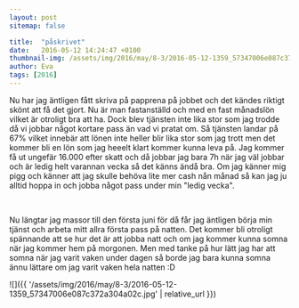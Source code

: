 ```yaml
---
layout: post
sitemap: false

title:  "påskrivet"
date:   2016-05-12 14:24:47 +0100
thumbnail-img: /assets/img/2016/may/8-3/2016-05-12-1359_57347006e087c372a304a02c.jpg
author: Eva
tags: [2016]
---
```


Nu har jag äntligen fått skriva på papprena på jobbet och det kändes riktigt skönt att få det gjort. Nu är man fastanställd och med en fast månadslön vilket är otroligt bra att ha. Dock blev tjänsten inte lika stor som jag trodde då vi jobbar något kortare pass än vad vi pratat om. Så tjänsten landar på 67% vilket innebär att lönen inte heller blir lika stor som jag trott men det kommer bli en lön som jag heeelt klart kommer kunna leva på. Jag kommer få ut ungefär 16.000 efter skatt och då jobbar jag bara 7h när jag väl jobbar och är ledig helt varannan vecka så det känns ändå bra. Om jag känner mig pigg och känner att jag skulle behöva lite mer cash nån månad så kan jag ju alltid hoppa in och jobba något pass under min "ledig vecka".




 




Nu längtar jag massor till den första juni för då får jag äntligen börja min tjänst och arbeta mitt allra första pass på natten. Det kommer bli otroligt spännande att se hur det är att jobba natt och om jag kommer kunna somna när jag kommer hem på morgonen. Men med tanke på hur lätt jag har att somna när jag varit vaken under dagen så borde jag bara kunna somna ännu lättare om jag varit vaken hela natten :D

![]({{ '/assets/img/2016/may/8-3/2016-05-12-1359_57347006e087c372a304a02c.jpg'  | relative_url }})

